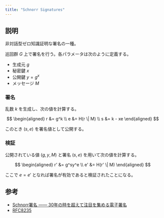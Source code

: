 ```yaml
---
title: "Schnorr Signatures"
---
```


## 説明

非対話型ゼロ知識証明な署名の一種。

巡回群 $G$ 上で署名を行う。各パラメータは次のように定義する。

- 生成元 $g$
- 秘密鍵 $x$
- 公開鍵 $y = g^x$
- メッセージ $M$

### 署名

乱数 $k$ を生成し、次の値を計算する。

$$
\begin{aligned}
r &= g^k \\
e &= H(r \| M) \\
s &= k - xe
\end{aligned}
$$

このとき $(s, e)$ を署名値として公開する。

### 検証

公開されている値 $(g, y, M)$ と署名 $(s, e)$ を用いて次の値を計算する。

$$
\begin{aligned}
r' &= g^sy^e \\
e' &= H(r' \| M)
\end{aligned}
$$

ここで $e = e'$ となれば署名が有効であると検証されたことになる。

## 参考

- [Schnorr署名 ―― 30年の時を超えて注目を集める電子署名](https://blog.visvirial.com/articles/721)
- [RFC8235](https://datatracker.ietf.org/doc/html/rfc8235)